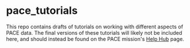 # pace_tutorials
This repo contains drafts of tutorials on working with different aspects of PACE data. The final versions of these tutorials will likely not be included here, and should instead be found on the PACE mission's [Help Hub](https://oceancolor.gsfc.nasa.gov/resources/docs/tutorials/) page. 

